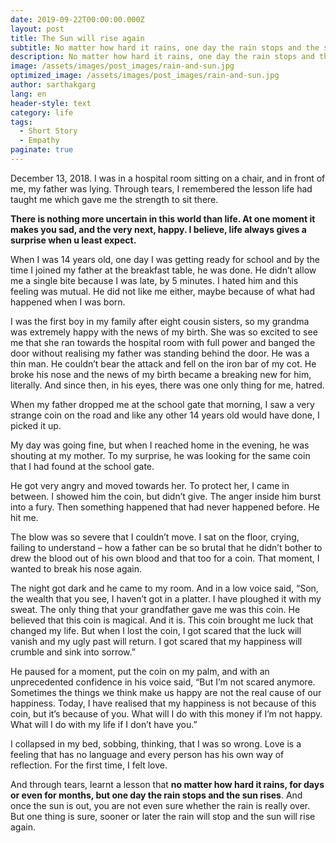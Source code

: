 ```yaml
---
date: 2019-09-22T00:00:00.000Z
layout: post
title: The Sun will rise again
subtitle: No matter how hard it rains, one day the rain stops and the sun rises.
description: No matter how hard it rains, one day the rain stops and the sun rises.
image: /assets/images/post_images/rain-and-sun.jpg
optimized_image: /assets/images/post_images/rain-and-sun.jpg
author: sarthakgarg
lang: en
header-style: text
category: life
tags:
  - Short Story
  - Empathy
paginate: true
---
```

December 13, 2018. I was in a hospital room sitting on a chair, and in front of me, my father was lying. Through tears, I remembered the lesson life had taught me which gave me the strength to sit there.

**There is nothing more uncertain in this world than life. At one moment it makes you sad, and the very next, happy. I believe, life always gives a surprise when u least expect.**

When I was 14 years old, one day I was getting ready for school and by the time I joined my father at the breakfast table, he was done. He didn’t allow me a single bite because I was late, by 5 minutes. I hated him and this feeling was mutual. He did not like me either, maybe because of what had happened when I was born. 

I was the first boy in my family after eight cousin sisters, so my grandma was extremely happy with the news of my birth. She was so excited to see me that she ran towards the hospital room with full power and banged the door without realising my father was standing behind the door. He was a thin man. He couldn’t bear the attack and fell on the iron bar of my cot. He broke his nose and the news of my birth became a breaking new for him, literally. And since then, in his eyes, there was one only thing for me, hatred.

When my father dropped me at the school gate that morning, I saw a very strange coin on the road and like any other 14 years old would have done, I picked it up.

My day was going fine, but when I reached home in the evening, he was shouting at my mother. To my surprise, he was looking for the same coin that I had found at the school gate.

He got very angry and moved towards her. To protect her, I came in between. I showed him the coin, but didn’t give. The anger inside him burst into a fury. Then something happened that had never happened before. He hit me.

The blow was so severe that I couldn’t move. I sat on the floor, crying, failing to understand – how a father can be so brutal that he didn’t bother to drew the blood out of his own blood and that too for a coin. That moment, I wanted to break his nose again.

The night got dark and he came to my room. And in a low voice said, “Son, the wealth that you see, I haven’t got in a platter. I have ploughed it with my sweat. The only thing that your grandfather gave me was this coin. He believed that this coin is magical. And it is. This coin brought me luck that changed my life. But when I lost the coin, I got scared that the luck will vanish and my ugly past will return. I got scared that my happiness will crumble and sink into sorrow.”

He paused for a moment, put the coin on my palm, and with an unprecedented confidence in his voice said, “But I’m not scared anymore. Sometimes the things we think make us happy are not the real cause of our happiness. Today, I have realised that my happiness is not because of this coin, but it’s because of you. What will I do with this money if I’m not happy. What will I do with my life if I don’t have you.”

I collapsed in my bed, sobbing, thinking, that I was so wrong. Love is a feeling that has no language and every person has his own way of reflection. For the first time, I felt love. 

And through tears, learnt a lesson that **no matter how hard it rains, for days or even for months, but one day the rain stops and the sun rises**. And once the sun is out, you are not even sure whether the rain is really over. But one thing is sure, sooner or later the rain will stop and the sun will rise again.
